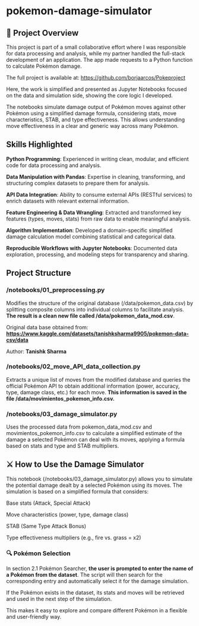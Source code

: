 # pokemon-damage-simulator
## 📌 Project Overview
This project is part of a small collaborative effort where I was responsible for data processing and analysis, while my partner handled the full-stack development of an application. The app made requests to a Python function to calculate Pokémon damage.

The full project is available at: https://github.com/borjaarcos/Pokeproject 

Here, the work is simplified and presented as Jupyter Notebooks focused on the data and simulation side, showing the core logic I developed.

The notebooks simulate damage output of Pokémon moves against other Pokémon using a simplified damage formula, considering stats, move characteristics, STAB, and type effectiveness. This allows understanding move effectiveness in a clear and generic way across many Pokémon.

## Skills Highlighted
**Python Programming**: Experienced in writing clean, modular, and efficient code for data processing and analysis.

**Data Manipulation with Pandas**: Expertise in cleaning, transforming, and structuring complex datasets to prepare them for analysis.

**API Data Integration**: Ability to consume external APIs (RESTful services) to enrich datasets with relevant external information.

**Feature Engineering & Data Wrangling**: Extracted and transformed key features (types, moves, stats) from raw data to enable meaningful analysis.

**Algorithm Implementation**: Developed a domain-specific simplified damage calculation model combining statistical and categorical data.

**Reproducible Workflows with Jupyter Notebooks**: Documented data exploration, processing, and modeling steps for transparency and sharing.


## Project Structure
### /notebooks/01_preprocessing.py
Modifies the structure of the original database (/data/pokemon_data.csv) by splitting composite columns into individual columns to facilitate analysis. **The result is a clean new file called /data/pokemon_data_mod.csv**.

Original data base obtained from: **https://www.kaggle.com/datasets/tanishksharma9905/pokemon-data-csv/data**

Author: **Tanishk Sharma**

### /notebooks/02_move_API_data_collection.py
Extracts a unique list of moves from the modified database and queries the official Pokémon API to obtain additional information (power, accuracy, type, damage class, etc.) for each move. **This information is saved in the file /data/movimientos_pokemon_info.csv.**

### /notebooks/03_damage_simulator.py
Uses the processed data from pokemon_data_mod.csv and movimientos_pokemon_info.csv to calculate a simplified estimate of the damage a selected Pokémon can deal with its moves, applying a formula based on stats and type and STAB multipliers.

## ⚔️ How to Use the Damage Simulator
This notebook (/notebooks/03_damage_simulator.py) allows you to simulate the potential damage dealt by a selected Pokémon using its moves. The simulation is based on a simplified formula that considers:

Base stats (Attack, Special Attack)

Move characteristics (power, type, damage class)

STAB (Same Type Attack Bonus)

Type effectiveness multipliers (e.g., fire vs. grass = x2)

### 🔍 Pokémon Selection
In section 2.1 Pokémon Searcher, **the user is prompted to enter the name of a Pokémon from the dataset**. The script will then search for the corresponding entry and automatically select it for the damage simulation.

If the Pokémon exists in the dataset, its stats and moves will be retrieved and used in the next step of the simulation. 

This makes it easy to explore and compare different Pokémon in a flexible and user-friendly way.
